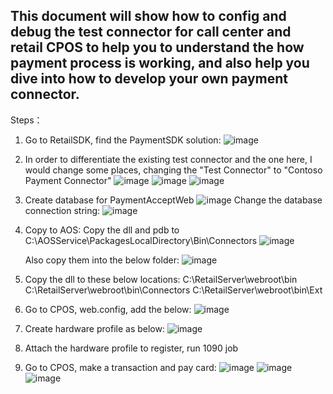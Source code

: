 ## This document will show how to config and debug the test connector for call center and retail CPOS to help you to understand the how payment process is working, and also help you dive into how to develop your own payment connector.

Steps：
1. Go to RetailSDK, find the PaymentSDK solution:
   ![image](https://user-images.githubusercontent.com/14832260/207480907-64aff128-b7dd-4bfe-a842-b5150fbcec78.png)
2. In order to differentiate the existing test connector and the one here,  I would change some places, changing the "Test Connector" to "Contoso Payment Connector"
   ![image](https://user-images.githubusercontent.com/14832260/207481178-8b2027bd-9850-4fc5-b013-d070a554189f.png)
   ![image](https://user-images.githubusercontent.com/14832260/207481283-0606e33d-09b8-4a0c-92bb-e1e16a37d98c.png)
   ![image](https://user-images.githubusercontent.com/14832260/207481673-68bdea46-561d-4d6e-aaf0-7ae16900341e.png)  
3. Create database for PaymentAcceptWeb
   ![image](https://user-images.githubusercontent.com/14832260/207484524-106049af-c739-424c-afd8-19926a1d3487.png)
    Change the database connection string:
    ![image](https://user-images.githubusercontent.com/14832260/207483006-a5356ae3-f6f0-4401-9f9e-d0dd86b614c4.png)

4. Copy to AOS:
   Copy the dll and pdb to C:\AOSService\PackagesLocalDirectory\Bin\Connectors 
   ![image](https://user-images.githubusercontent.com/14832260/207484722-30858c7c-189e-4d5a-8181-1e9d060f438d.png)
   
   Also copy them into the below folder:
   ![image](https://user-images.githubusercontent.com/14832260/207484690-57a2db62-a3d1-457d-8b63-12e93a67e6be.png)
   
 5. Copy the dll to these below locations:
     C:\RetailServer\webroot\bin
     C:\RetailServer\webroot\bin\Connectors
     C:\RetailServer\webroot\bin\Ext
 6. Go to CPOS,  web.config, add the below:
    ![image](https://user-images.githubusercontent.com/14832260/207490788-59fd1ecc-aa00-4a2c-9bbe-e475ee9d2fac.png)
 7.  Create hardware profile as below:
     ![image](https://user-images.githubusercontent.com/14832260/207491105-72100eb0-7c2b-4f4e-90ed-434e36c8e410.png)
  8. Attach the hardware profile to register, run 1090 job
  9. Go to CPOS, make a transaction and pay card:
     ![image](https://user-images.githubusercontent.com/14832260/207491720-460bbc21-793f-4050-b6ce-988c7b74332c.png)
     ![image](https://user-images.githubusercontent.com/14832260/207491960-c4c18e11-b67d-4ea5-86d0-d671da3cba53.png)
     ![image](https://user-images.githubusercontent.com/14832260/207492077-bcd0ffa5-9270-49a5-988e-8df5da44997c.png)



  


    


